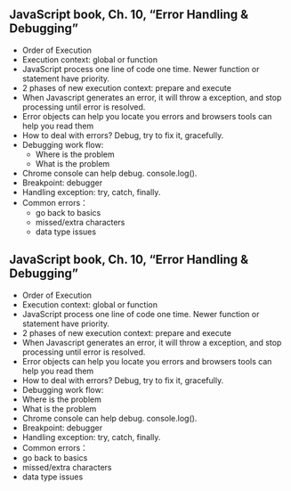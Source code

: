 
## JavaScript book, Ch. 10, “Error Handling & Debugging”
* Order of Execution
* Execution context: global or function
* JavaScript process one line of code one time. Newer function or statement have priority.
* 2 phases of new execution context: prepare and execute
* When Javascript generates an error, it will throw a exception, and stop processing until error is resolved.
* Error objects can help you locate you errors and browsers tools can help you read them
* How to deal with errors? Debug, try to fix it, gracefully.
* Debugging work flow: 
  * Where is the problem
  * What is the problem
* Chrome console can help debug. console.log().
* Breakpoint: debugger
* Handling exception: try, catch, finally.
* Common errors： 
  * go back to basics
  * missed/extra characters
  * data type issues

## JavaScript book, Ch. 10, “Error Handling & Debugging”

* Order of Execution
* Execution context: global or function
* JavaScript process one line of code one time. Newer function or statement have priority.
* 2 phases of new execution context: prepare and execute
* When Javascript generates an error, it will throw a exception, and stop processing until error is resolved.
* Error objects can help you locate you errors and browsers tools can help you read them
* How to deal with errors? Debug, try to fix it, gracefully.
* Debugging work flow: 
* Where is the problem
* What is the problem
* Chrome console can help debug. console.log().
* Breakpoint: debugger
* Handling exception: try, catch, finally.
* Common errors： 
* go back to basics
* missed/extra characters
* data type issues

